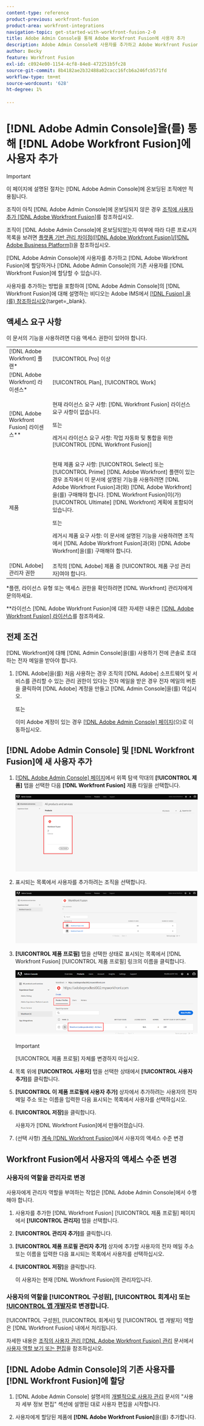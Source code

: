 ```yaml
---
content-type: reference
product-previous: workfront-fusion
product-area: workfront-integrations
navigation-topic: get-started-with-workfront-fusion-2-0
title: Adobe Admin Console을 통해 Adobe Workfront Fusion에 사용자 추가
description: Adobe Admin Console에 사용자를 추가하고 Adobe Workfront Fusion에 할당하거나 Adobe Admin Console의 기존 사용자를 Workfront Fusion에 할당할 수 있습니다.
author: Becky
feature: Workfront Fusion
exl-id: c8924e00-1154-4cf8-84e8-472251b5fc28
source-git-commit: 8b4182ae2b32488a02cacc16fcb6a246fcb571fd
workflow-type: tm+mt
source-wordcount: '628'
ht-degree: 1%

---
```


# [!DNL Adobe Admin Console]을(를) 통해 [!DNL Adobe Workfront Fusion]에 사용자 추가

>[!IMPORTANT]
>
>이 페이지에 설명된 절차는 [!DNL Adobe Admin Console]에 온보딩된 조직에만 적용됩니다.
>
>조직이 아직 [!DNL Adobe Admin Console]에 온보딩되지 않은 경우 [조직에 사용자 추가 [!DNL Adobe Workfront Fusion]](../organizations/add-user-to-an-organization.md)를 참조하십시오.
>
>조직이 [!DNL Adobe Admin Console]에 온보딩되었는지 여부에 따라 다른 프로시저 목록을 보려면 [플랫폼 기반 관리 차이점([!DNL Adobe Workfront Fusion]/[!DNL Adobe Business Platform])](../fusion-in-admin-console/fusion-adobe-admin-console.md)을 참조하십시오.

[!DNL Adobe Admin Console]에 사용자를 추가하고 [!DNL Adobe Workfront Fusion]에 할당하거나 [!DNL Adobe Admin Console]의 기존 사용자를 [!DNL Workfront Fusion]에 할당할 수 있습니다.

사용자를 추가하는 방법을 포함하여 [!DNL Adobe Admin Console]의 [!DNL Workfront Fusion]에 대해 설명하는 비디오는 Adobe IMS에서 [[!DNL Fusion] 을(를) 참조하십시오](https://video.tv.adobe.com/v/3412464/){target=_blank}.

## 액세스 요구 사항

이 문서의 기능을 사용하려면 다음 액세스 권한이 있어야 합니다.

<table style="table-layout:auto"> 
 <col> 
 <col> 
 <tbody> 
  <tr> 
   <td role="rowheader">[!DNL Adobe Workfront] 플랜*</td> 
   <td> <p>[!UICONTROL Pro] 이상</p> </td> 
  </tr> 
  <tr data-mc-conditions=""> 
   <td role="rowheader">[!DNL Adobe Workfront] 라이센스*</td> 
   <td> <p>[!UICONTROL Plan], [!UICONTROL Work]</p> </td> 
  </tr> 
  <tr> 
   <td role="rowheader">[!DNL Adobe Workfront Fusion] 라이센스**</td> 
   <td>
   <p>현재 라이선스 요구 사항: [!DNL Workfront Fusion] 라이선스 요구 사항이 없습니다.</p>
   <p>또는</p>
   <p>레거시 라이선스 요구 사항: 작업 자동화 및 통합을 위한 [!UICONTROL [!DNL Workfront Fusion]] </p>
   </td> 
  </tr> 
  <tr> 
   <td role="rowheader">제품</td> 
   <td>
   <p>현재 제품 요구 사항: [!UICONTROL Select] 또는 [!UICONTROL Prime] [!DNL Adobe Workfront] 플랜이 있는 경우 조직에서 이 문서에 설명된 기능을 사용하려면 [!DNL Adobe Workfront Fusion]과(와) [!DNL Adobe Workfront]을(를) 구매해야 합니다. [!DNL Workfront Fusion]이(가) [!UICONTROL Ultimate] [!DNL Workfront] 계획에 포함되어 있습니다.</p>
   <p>또는</p>
   <p>레거시 제품 요구 사항: 이 문서에 설명된 기능을 사용하려면 조직에서 [!DNL Adobe Workfront Fusion]과(와) [!DNL Adobe Workfront]을(를) 구매해야 합니다.</p>
   </td> 
  </tr>
   <tr> 
   <td role="rowheader">[!DNL Adobe] 관리자 권한</td> 
   <td>조직의 [!DNL Adobe] 제품 중 [!UICONTROL 제품 구성 관리자]여야 합니다.</td> 
  </tr>
  </tbody> 
</table>

&#42;플랜, 라이선스 유형 또는 액세스 권한을 확인하려면 [!DNL Workfront] 관리자에게 문의하세요.

&#42;&#42;라이선스 [!DNL Adobe Workfront Fusion]에 대한 자세한 내용은 [[!DNL Adobe Workfront Fusion] 라이선스](../../workfront-fusion/get-started/license-automation-vs-integration.md)를 참조하세요.



## 전제 조건

[!DNL Workfront]에 대해 [!DNL Admin Console]을(를) 사용하기 전에 콘솔로 초대하는 전자 메일을 받아야 합니다.

1. [!DNL Adobe]을(를) 처음 사용하는 경우 조직의 [!DNL Adobe] 소프트웨어 및 서비스를 관리할 수 있는 관리 권한이 있다는 전자 메일을 받은 경우 전자 메일의 버튼을 클릭하여 [!DNL Adobe] 계정을 만들고 [!DNL Admin Console]을(를) 여십시오.

   또는

   이미 Adobe 계정이 있는 경우 [[!DNL Adobe Admin Console] 페이지](https://adminconsole.adobe.com/)(으)로 이동하십시오.


## [!DNL Adobe Admin Console] 및 [!DNL Workfront Fusion]에 새 사용자 추가

1. [[!DNL Adobe Admin Console] 페이지](https://adminconsole.adobe.com/)에서 위쪽 탐색 막대의 **[!UICONTROL 제품]** 탭을 선택한 다음 **[!DNL Workfront Fusion]** 제품 타일을 선택합니다.

   ![Admin Console의 Fusion](assets/fusion-product-admin-console.png)

1. 표시되는 목록에서 사용자를 추가하려는 조직을 선택합니다.

   ![Admin Console의 Fusion 인스턴스](assets/fusion-instances-admin-console.png)

1. **[!UICONTROL 제품 프로필]** 탭을 선택한 상태로 표시되는 목록에서 [!DNL Workfront Fusion] [!UICONTROL 제품 프로필] 링크의 이름을 클릭합니다.

   ![Workfront Fusion 제품 프로필](../../administration-and-setup/add-users/create-and-manage-users/assets/prod-profile-1.png)

   >[!IMPORTANT]
   >
   > [!UICONTROL 제품 프로필] 자체를 변경하지 마십시오.

1. 목록 위에 **[!UICONTROL 사용자]** 탭을 선택한 상태에서 **[!UICONTROL 사용자 추가]**&#x200B;를 클릭합니다.

1. **[!UICONTROL 이 제품 프로필에 사용자 추가]** 상자에서 추가하려는 사용자의 전자 메일 주소 또는 이름을 입력한 다음 표시되는 목록에서 사용자를 선택하십시오.

1. **[!UICONTROL 저장]**&#x200B;을 클릭합니다.

   사용자가 [!DNL Workfront Fusion]에서 만들어졌습니다.

   <!--
    >[!IMPORTANT]
    >
    > Do not make any changes to the Product Profile itself.
    -->

1. (선택 사항) [계속  [!DNL Workfront Fusion]](#change-a-users-access-level-in-workfront-fusion)에서 사용자의 액세스 수준 변경

## Workfront Fusion에서 사용자의 액세스 수준 변경

### 사용자의 역할을 관리자로 변경

사용자에게 관리자 역할을 부여하는 작업은 [!DNL Adobe Admin Console]에서 수행해야 합니다.

1. 사용자를 추가한 [!DNL Workfront Fusion] [!UICONTROL 제품 프로필] 페이지에서 **[!UICONTROL 관리자]** 탭을 선택합니다.

1. **[!UICONTROL 관리자 추가]**&#x200B;를 클릭합니다.

1. **[!UICONTROL 제품 프로필 관리자 추가]** 상자에 추가할 사용자의 전자 메일 주소 또는 이름을 입력한 다음 표시되는 목록에서 사용자를 선택하십시오.

1. **[!UICONTROL 저장]**&#x200B;을 클릭합니다.

   이 사용자는 현재 [!DNL Workfront Fusion]의 관리자입니다.

### 사용자의 역할을 [!UICONTROL 구성원], [!UICONTROL 회계사] 또는 [!UICONTROL 앱 개발자](으)로 변경합니다.

[!UICONTROL 구성원], [!UICONTROL 회계사] 및 [!UICONTROL 앱 개발자] 역할은 [!DNL Workfront Fusion] 내에서 처리됩니다.

자세한 내용은 [조직의 사용자 관리 [!DNL Adobe Workfront Fusion] 관리](../organizations/manage-fusion-users.md) 문서에서 [사용자 역할 보기 또는 편집](../organizations/manage-fusion-users.md#view-or-edit-user-roles)을 참조하십시오.

## [!DNL Adobe Admin Console]의 기존 사용자를 [!DNL Workfront Fusion]에 할당

1. [!DNL Adobe Admin Console] 설명서의 [개별적으로 사용자 관리](https://helpx.adobe.com/enterprise/using/manage-users-individually.html) 문서의 &quot;사용자 세부 정보 편집&quot; 섹션에 설명된 대로 사용자 편집을 시작합니다.

1. 사용자에게 할당된 제품에 **[!DNL Adobe Workfront Fusion]**&#x200B;을(를) 추가합니다.
